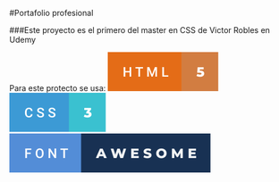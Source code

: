 #Portafolio profesional

###Este proyecto es el primero del master en CSS de Victor Robles en Udemy

Para este protecto se usa:
![html](https://github.com/SofyFrontend/badges/blob/main/html-5.svg) ![CSS](https://github.com/SofyFrontend/badges/blob/main/css-3.svg)![FontAwesome](https://github.com/SofyFrontend/badges/blob/main/font-awesome.svg)
